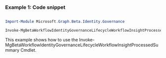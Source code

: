 ### Example 1: Code snippet

```powershell

Import-Module Microsoft.Graph.Beta.Identity.Governance

Invoke-MgBetaWorkflowIdentityGovernanceLifecycleWorkflowInsightProcessedSummary

```
This example shows how to use the Invoke-MgBetaWorkflowIdentityGovernanceLifecycleWorkflowInsightProcessedSummary Cmdlet.

